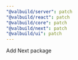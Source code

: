 ```yaml
---
"@valbuild/server": patch
"@valbuild/react": patch
"@valbuild/core": patch
"@valbuild/next": patch
"@valbuild/ui": patch
---
```


Add Next package
